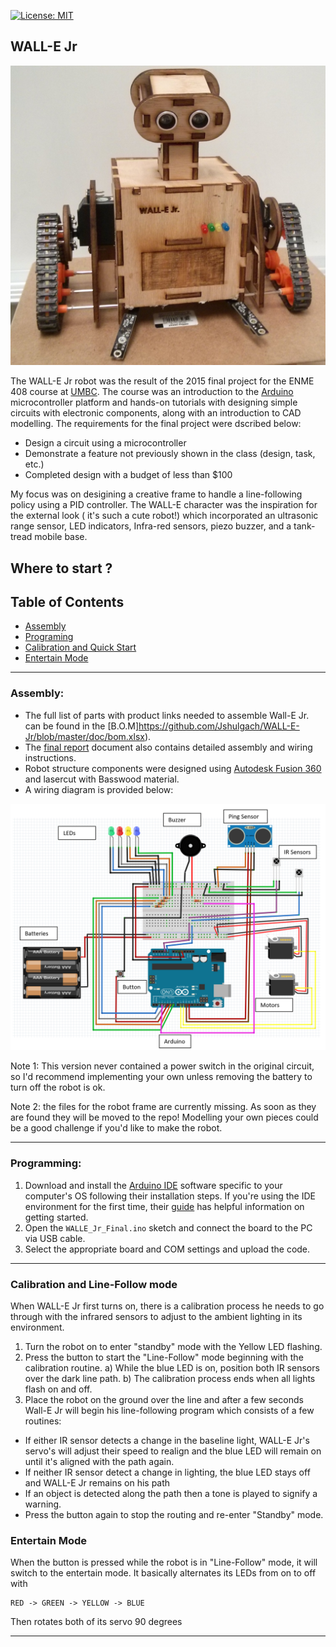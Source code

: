 [![License: MIT](https://img.shields.io/badge/License-MIT-green.svg)](https://opensource.org/licenses/MIT)
## WALL-E Jr
![](https://github.com/Jshulgach/WALL-E-Jr/blob/main/doc/walle-jr.png)

The WALL-E Jr robot was the result of the 2015 final project for the ENME 408 course at [UMBC](https://me.umbc.edu/). The course was an introduction to the [Arduino](https://www.arduino.cc/) microcontroller platform and hands-on tutorials with designing simple circuits with electronic components, along with an introduction to CAD modelling. The requirements for the final project were dscribed below:

+ Design a circuit using a microcontroller
+ Demonstrate a feature not previously shown in the class (design, task, etc.)
+ Completed design with a budget of less than $100

My focus was on desigining a creative frame to handle a line-following policy using a PID controller. The WALL-E character was the inspiration for the external look ( it's such a cute robot!) which incorporated an ultrasonic range sensor, LED indicators, Infra-red sensors, piezo buzzer, and a tank-tread mobile base.

## Where to start ? 

Table of Contents
---
+ [Assembly](#assembly)
+ [Programing](#programming)
+ [Calibration and Quick Start](#quick-start)
+ [Entertain Mode](#entertain)

---

<a name="assembly"/>

### Assembly:

   + The full list of parts with product links needed to assemble Wall-E Jr. can be found in the [B.O.M]https://github.com/Jshulgach/WALL-E-Jr/blob/master/doc/bom.xlsx).
   + The [final report](https://github.com/Jshulgach/WALL-E-Jr/blob/main/doc/ENME_408_Project_Report_Jonathan_Shulgach.pdf) document also contains detailed assembly and wiring instructions. 
   + Robot structure components were designed using [Autodesk Fusion 360](https://www.autodesk.com/products/fusion-360/overview?term=1-YEAR&tab=subscription) and lasercut with Basswood material.
   + A wiring diagram is provided below:

   ![alt](https://github.com/Jshulgach/WALL-E-Jr/blob/main/doc/wiring.png)


   Note 1: This version never contained a power switch in the original circuit, so I'd recommend implementing your own unless removing the battery to turn off the robot is ok. 
      
   Note 2: the files for the robot frame are currently missing. As soon as they are found they will be moved to the repo! Modelling your own pieces could be a good challenge if you'd like to make the robot.

---


<a name="programming"/>

### Programming:

1. Download and install the [Arduino IDE](https://www.arduino.cc/en/software) software specific to your computer's OS following their installation steps. If you're using the IDE environment for the first time, their [guide](https://www.arduino.cc/en/Guide/Environment) has helpful information on getting started.
2. Open the `WALLE_Jr_Final.ino` sketch and connect the board to the PC via USB cable.
3. Select the appropriate board and COM settings and upload the code.

---

<a name="quick-start"/>

### Calibration and Line-Follow mode

When WALL-E Jr first turns on, there is a calibration process he needs to go through with the infrared sensors to adjust to the ambient lighting in its environment.

1) Turn the robot on to enter "standby" mode with the Yellow LED flashing.
2) Press the button to start the "Line-Follow" mode beginning with the calibration routine.
  a) While the blue LED is on, position both IR sensors over the dark line path.
  b) The calibration process ends when all lights flash on and off.
3) Place the robot on the ground over the line and after a few seconds Wall-E Jr will begin his line-following program which consists of a few routines:
  + If either IR sensor detects a change in the baseline light, WALL-E Jr's servo's will adjust their speed to realign and the blue LED will remain on until it's aligned with the path again.
  + If neither IR sensor detect a change in lighting, the blue LED stays off and WALL-E Jr remains on his path
  + If an object is detected along the path then a tone is played to signify a warning.
  + Press the button again to stop the routing and re-enter "Standby" mode.

<a name="entertain"/>

### Entertain Mode

When the button is pressed while the robot is in "Line-Follow" mode, it will switch to the entertain mode. It basically alternates its LEDs from on to off with 
```
RED -> GREEN -> YELLOW -> BLUE 
```
Then rotates both of its servo 90 degrees

--- 

<!---------------------------------------------------------------------
   References
---------------------------------------------------------------------->
